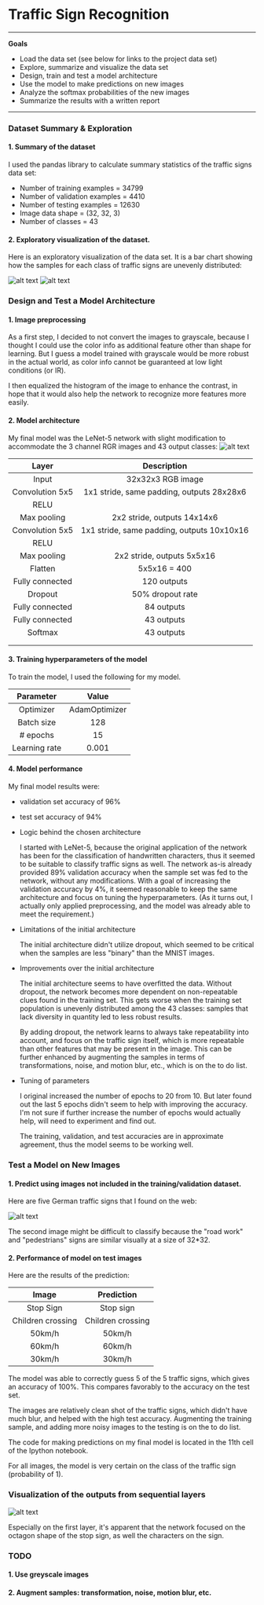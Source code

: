 # **Traffic Sign Recognition** 

---

**Goals**

* Load the data set (see below for links to the project data set)
* Explore, summarize and visualize the data set
* Design, train and test a model architecture
* Use the model to make predictions on new images
* Analyze the softmax probabilities of the new images
* Summarize the results with a written report


[//]: # (Image References)

[image1]: ./sample_overview.png "Visualization"
[image2]: ./sample_dist.png "Distribution"
[image3]: ./testimages.png "Test images"
[image4]: https://github.com/udacity/CarND-LeNet-Lab/raw/master/lenet.png "LeNet-5"
[image5]: ./featuremap.png "Output Feature Map"

---

### Dataset Summary & Exploration

#### 1. Summary of the dataset

I used the pandas library to calculate summary statistics of the traffic
signs data set:

* Number of training examples = 34799
* Number of validation examples = 4410
* Number of testing examples = 12630
* Image data shape = (32, 32, 3)
* Number of classes = 43

#### 2. Exploratory visualization of the dataset.

Here is an exploratory visualization of the data set. It is a bar chart showing how the samples for each class of traffic signs are unevenly distributed:

![alt text][image1]
![alt text][image2]

### Design and Test a Model Architecture

#### 1. Image preprocessing

As a first step, I decided to not convert the images to grayscale, because I thought I could use the color info as additional feature other than shape for learning. But I guess a model trained with grayscale would be more robust in the actual world, as color info cannot be guaranteed at low light conditions (or IR).

I then equalized the histogram of the image to enhance the contrast, in hope that it would also help the network to recognize more features more easily.


#### 2. Model architecture

My final model was the LeNet-5 network with slight modification to accommodate the 3 channel RGR images and 43 output classes: ![alt text][image4]

| Layer         		|     Description	        					| 
|:---------------------:|:---------------------------------------------:| 
| Input         		| 32x32x3 RGB image   							| 
| Convolution 5x5     	| 1x1 stride, same padding, outputs 28x28x6 	|
| RELU					|												|
| Max pooling	      	| 2x2 stride,  outputs 14x14x6   				|
| Convolution 5x5	    | 1x1 stride, same padding, outputs 10x10x16	|
| RELU                  |                                               |
| Max pooling	      	| 2x2 stride,  outputs 5x5x16   				|
| Flatten   	      	| 5x5x16 = 400                     				|
| Fully connected		| 120 outputs  									|
| Dropout       		| 50% dropout rate								|
| Fully connected		| 84 outputs  									|
| Fully connected 		| 43 outputs  									|
| Softmax				| 43 outputs   									|
|						|												|
|						|												|
 


#### 3. Training hyperparameters of the model

To train the model, I used the following for my model.

| Parameter        		|     Value	        					        | 
|:---------------------:|:---------------------------------------------:| 
| Optimizer        		| AdamOptimizer        							| 
| Batch size        	| 128                                        	|
| # epochs				| 15											|
| Learning rate	      	| 0.001                          				|


#### 4. Model performance

My final model results were:
* validation set accuracy of 96%
* test set accuracy of 94%

* Logic behind the chosen architecture

    I started with LeNet-5, because the original application of the network has been for the classification of handwritten characters, thus it seemed to be suitable to classify traffic signs as well. The network as-is already provided 89% validation accuracy when the sample set was fed to the network, without any modifications. With a goal of increasing the validation accuracy by 4%, it seemed reasonable to keep the same architecture and focus on tuning the hyperparameters. (As it turns out, I actually only applied preprocessing, and the model was already able to meet the requirement.)

* Limitations of the initial architecture

    The initial architecture didn't utilize dropout, which seemed to be critical when the samples are less "binary" than the MNIST images.

* Improvements over the initial architecture

    The initial architecture seems to have overfitted the data. Without dropout, the network becomes more dependent on non-repeatable clues found in the training set. This gets worse when the training set population is unevenly distributed among the 43 classes: samples that lack diversity in quantity led to less robust results.
    
    By adding dropout, the network learns to always take repeatability into account, and focus on the traffic sign itself, which is more repeatable than other features that may be present in the image. This can be further enhanced by augmenting the samples in terms of transformations, noise, and motion blur, etc., which is on the to do list.

* Tuning of parameters

    I original increased the number of epochs to 20 from 10. But later found out the last 5 epochs didn't seem to help with improving the accuracy. I'm not sure if further increase the number of epochs would actually help, will need to experiment and find out.

    The training, validation, and test accuracies are in approximate agreement, thus the model seems to be working well. 
 

### Test a Model on New Images

#### 1. Predict using images not included in the training/validation dataset.

Here are five German traffic signs that I found on the web:

![alt text][image3]

The second image might be difficult to classify because the "road work" and "pedestrians" signs are similar visually at a size of 32*32.

#### 2. Performance of model on test images

Here are the results of the prediction:

| Image			        |     Prediction	        					| 
|:---------------------:|:---------------------------------------------:| 
| Stop Sign      		| Stop sign   									| 
| Children crossing		| Children crossing 							|
| 50km/h				| 50km/h										|
| 60km/h          		| 60km/h    					 				|
| 30km/h        		| 30km/h              							|


The model was able to correctly guess 5 of the 5 traffic signs, which gives an accuracy of 100%. This compares favorably to the accuracy on the test set.

The images are relatively clean shot of the traffic signs, which didn't have much blur, and helped with the high test accuracy. Augmenting the training sample, and adding more noisy images to the testing is on the to do list.

The code for making predictions on my final model is located in the 11th cell of the Ipython notebook.

For all images, the model is very certain on the class of the traffic sign (probability of 1).

### Visualization of the outputs from sequential layers

![alt text][image5]

Especially on the first layer, it's apparent that the network focused on the octagon shape of the stop sign, as well the characters on the sign.

### TODO
#### 1. Use greyscale images
#### 2. Augment samples: transformation, noise, motion blur, etc.
